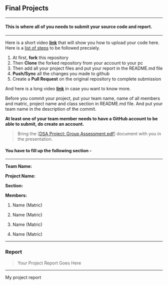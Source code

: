 ## Final Projects
----
#### This is where all of you needs to submit your source code and report.
----

Here is a short video **[link](https://www.youtube.com/watch?v=XdhuWDdu-rk)** that will show you how to upload your code here. Here is a [list of steps](https://education.github.com/guide/forks#3-completing-assignments) to be followed precsiely.

>
  1. At first, **fork** this repository
  2. Then **Clone** the forked repository from your account to your pc
  3. Then add all your project files and put your report in the README.md file
  4. **Push/Sync** all the changes you made to github
  5. Create a **Pull Request** on the original repository to complete submission

And here is a long video **[link](https://www.youtube.com/watch?v=73I5dRucCds)** in case you want to know more.

Before you commit your project, put your team name, name of all members and matric, project name and class section in README.md file. And put your team name in the description of the commit.

**At least one of your team member needs to have a GitHub account to be able to submit, do create an account.**

> Bring the [[DSA Project: Group Assessment.pdf](https://github.com/iium-dsa-tutorial/final-projects/blob/master/DSA%20Project-Group%20Assessment.pdf )] document with you in the presentation.

#### You have to fill up the following section - 
----

**Team Name:**

**Project Name:**

**Section:**

**Members:**

  1. Name (Matric)
  
  2. Name (Matric)
  
  3. Name (Matric)
  
  4. Name (Matric)
  
----

### Report

> Your Project Report Goes Here

----
My project report

